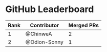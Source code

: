 
# GitHub Leaderboard

| Rank | Contributor | Merged PRs |
| ---- | ----------- | ---------- |
| 1 | @ChinweA | 2 |
| 2 | @Odion-Sonny | 1 |
